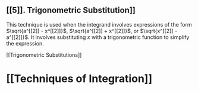 ## [[5]]. Trigonometric Substitution]] 
This technique is used when the integrand involves expressions of the form $\sqrt{a^[[2]] - x^[[2]]}$, $\sqrt{a^[[2]] + x^[[2]]}$, or $\sqrt{x^[[2]] - a^[[2]]}$.  It involves substituting $x$ with a trigonometric function to simplify the expression.

[[Trigonometric Substitutions]]

# [[Techniques of Integration]]
